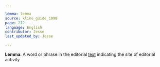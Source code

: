 ```yaml
---

lemma: lemma
source: kline_guide_1998
page: 272
language: English
contributor: Jesse
last_updated_by: Jesse

---
```

**Lemma**. A word or phrase in the editorial [text](text.html) indicating the site of editorial activity
